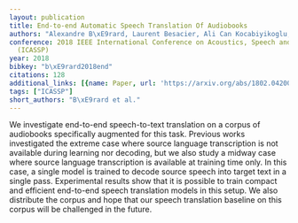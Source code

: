 ```yaml
---
layout: publication
title: End-to-end Automatic Speech Translation Of Audiobooks
authors: "Alexandre B\xE9rard, Laurent Besacier, Ali Can Kocabiyikoglu, Olivier Pietquin"
conference: 2018 IEEE International Conference on Acoustics, Speech and Signal Processing
  (ICASSP)
year: 2018
bibkey: "b\xE9rard2018end"
citations: 128
additional_links: [{name: Paper, url: 'https://arxiv.org/abs/1802.04200'}]
tags: ["ICASSP"]
short_authors: "B\xE9rard et al."
---
```

We investigate end-to-end speech-to-text translation on a corpus of
audiobooks specifically augmented for this task. Previous works investigated
the extreme case where source language transcription is not available during
learning nor decoding, but we also study a midway case where source language
transcription is available at training time only. In this case, a single model
is trained to decode source speech into target text in a single pass.
Experimental results show that it is possible to train compact and efficient
end-to-end speech translation models in this setup. We also distribute the
corpus and hope that our speech translation baseline on this corpus will be
challenged in the future.